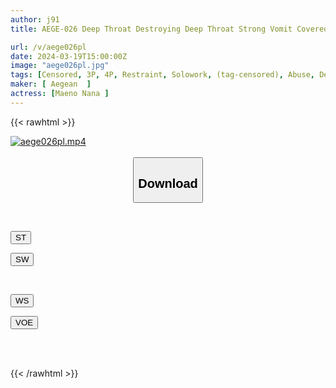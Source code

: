 ```yaml
---
author: j91
title: AEGE-026 Deep Throat Destroying Deep Throat Strong Vomit Covered Nana Maeno

url: /v/aege026pl
date: 2024-03-19T15:00:00Z
image: "aege026pl.jpg"
tags: [Censored, 3P, 4P, Restraint, Solowork, (tag-censored), Abuse, Deep Throating, Evil, Cruel Expression, Dark System, Vomit	]
maker: [ Aegean  ]
actress: [Maeno Nana ]
---
```



{{< rawhtml >}}

<div class="video" data-videoid="zrrX0DVVZdhYZDe">
    <a href="javascript:;">
        <img src="/v/aege026pl/aege026pl.jpg" width="WIDTH" height="HEIGHT" alt="aege026pl.mp4" loading="lazy">
    </a>
</div>

<script type="text/javascript" src="https://j91.asia/asset/on-demand-st.js"></script>

<br>
  <link rel="stylesheet" href="https://j91.asia/asset/bs5.css">
  
  <center>
  <button class="btn btn-primary" type="button" data-bs-toggle="collapse" data-bs-target=".multi-collapse" aria-expanded="false" aria-controls="multiCollapseExample1 multiCollapseExample2"><h2>Download</h2></button></center>
</p>
<div class="row">
  <div class="col">
    <div class="collapse multi-collapse" id="multiCollapseExample1">
      <div class="card card-body">
	      	      <br>
<div class="buttons">  
<p><a href="https://streamtape.to/v/zrrX0DVVZdhYZDe" target="_blank"><button class="btn-hover color-3"><i class="fa fa-download"></i> ST</button></a></p>
<p><a href="https://asnwish.com/s2jjnmrzn4ri" target="_blank"><button class="btn-hover color-2"><i class="fa fa-download"></i> SW</button></a></p></div>
    </div>
  </div>
</div>
  <div class="col">
    <div class="collapse multi-collapse" id="multiCollapseExample2">
      <div class="card card-body">
	      <br>
<div class="buttons">
<p><a href="https://wolfstream.tv/31nldb6eparu"><button class="btn-hover color-9"><i class="fa fa-download"></i> WS</button></a></p>
<p><a href="https://voe.sx/mi9g2harozbo"><button class="btn-hover color-8"><i class="fa fa-download"></i> VOE</button></a></p></div>
<br><br>
      </div>
    </div>
  </div>
</div>

{{< /rawhtml >}}